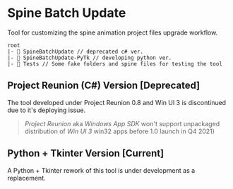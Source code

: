 # Spine Batch Update

Tool for customizing the spine animation project files upgrade workflow.

```(file tree)
root
|- 📂 SpineBatchUpdate // deprecated c# ver.
|- 📂 SpineBatchUpdate-PyTk // developing python ver.
|- 📂 Tests // Some fake folders and spine files for testing the tool
```

## Project Reunion (C#) Version [Deprecated]

The tool developed under Project Reunion 0.8 and Win UI 3 is discontinued due to it's deploying issue.

> *Project Reunion* aka *Windows App SDK* won't support unpackaged distribution of *Win UI 3* win32 apps before 1.0 launch in Q4 2021)

## Python + Tkinter Version [Current]

A Python + Tkinter rework of this tool is under development as a replacement.
